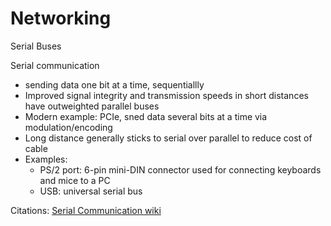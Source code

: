 # Networking

Serial Buses

Serial communication

- sending data one bit at a time, sequentiallly
- Improved signal integrity and transmission speeds in short distances have outweighted parallel buses
- Modern example: PCIe, sned data several bits at a time via modulation/encoding
- Long distance generally sticks to serial over parallel to reduce cost of cable
- Examples:
  - PS/2 port: 6-pin mini-DIN connector used for connecting keyboards and mice to a PC
  - USB: universal serial bus


Citations: 
[Serial Communication wiki](https://en.wikipedia.org/wiki/Serial_communication)
